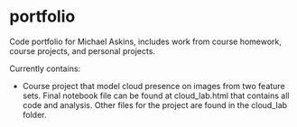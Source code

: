 # portfolio
Code portfolio for Michael Askins, includes work from course homework, course projects, and personal projects.

Currently contains:
- Course project that model cloud presence on images from two feature sets. Final notebook file can be found at cloud_lab.html that contains all code and analysis. Other files for the project are found in the cloud_lab folder. 
